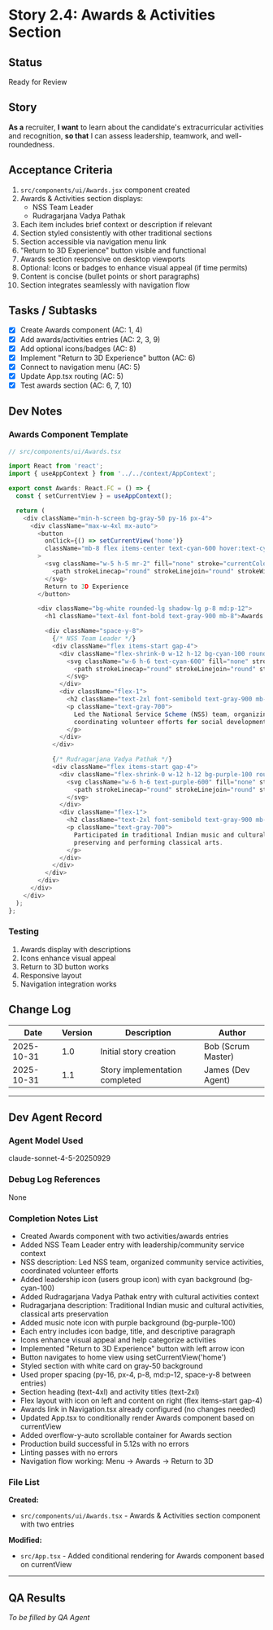 # Story 2.4: Awards & Activities Section

## Status
Ready for Review

## Story
**As a** recruiter,
**I want** to learn about the candidate's extracurricular activities and recognition,
**so that** I can assess leadership, teamwork, and well-roundedness.

## Acceptance Criteria

1. `src/components/ui/Awards.jsx` component created
2. Awards & Activities section displays:
   - NSS Team Leader
   - Rudragarjana Vadya Pathak
3. Each item includes brief context or description if relevant
4. Section styled consistently with other traditional sections
5. Section accessible via navigation menu link
6. "Return to 3D Experience" button visible and functional
7. Awards section responsive on desktop viewports
8. Optional: Icons or badges to enhance visual appeal (if time permits)
9. Content is concise (bullet points or short paragraphs)
10. Section integrates seamlessly with navigation flow

## Tasks / Subtasks

- [x] Create Awards component (AC: 1, 4)
- [x] Add awards/activities entries (AC: 2, 3, 9)
- [x] Add optional icons/badges (AC: 8)
- [x] Implement "Return to 3D Experience" button (AC: 6)
- [x] Connect to navigation menu (AC: 5)
- [x] Update App.tsx routing (AC: 5)
- [x] Test awards section (AC: 6, 7, 10)

## Dev Notes

### Awards Component Template

```typescript
// src/components/ui/Awards.tsx

import React from 'react';
import { useAppContext } from '../../context/AppContext';

export const Awards: React.FC = () => {
  const { setCurrentView } = useAppContext();

  return (
    <div className="min-h-screen bg-gray-50 py-16 px-4">
      <div className="max-w-4xl mx-auto">
        <button
          onClick={() => setCurrentView('home')}
          className="mb-8 flex items-center text-cyan-600 hover:text-cyan-700 transition-colors"
        >
          <svg className="w-5 h-5 mr-2" fill="none" stroke="currentColor" viewBox="0 0 24 24">
            <path strokeLinecap="round" strokeLinejoin="round" strokeWidth={2} d="M10 19l-7-7m0 0l7-7m-7 7h18" />
          </svg>
          Return to 3D Experience
        </button>

        <div className="bg-white rounded-lg shadow-lg p-8 md:p-12">
          <h1 className="text-4xl font-bold text-gray-900 mb-8">Awards & Activities</h1>

          <div className="space-y-8">
            {/* NSS Team Leader */}
            <div className="flex items-start gap-4">
              <div className="flex-shrink-0 w-12 h-12 bg-cyan-100 rounded-lg flex items-center justify-center">
                <svg className="w-6 h-6 text-cyan-600" fill="none" stroke="currentColor" viewBox="0 0 24 24">
                  <path strokeLinecap="round" strokeLinejoin="round" strokeWidth={2} d="M17 20h5v-2a3 3 0 00-5.356-1.857M17 20H7m10 0v-2c0-.656-.126-1.283-.356-1.857M7 20H2v-2a3 3 0 015.356-1.857M7 20v-2c0-.656.126-1.283.356-1.857m0 0a5.002 5.002 0 019.288 0M15 7a3 3 0 11-6 0 3 3 0 016 0zm6 3a2 2 0 11-4 0 2 2 0 014 0zM7 10a2 2 0 11-4 0 2 2 0 014 0z" />
                </svg>
              </div>
              <div className="flex-1">
                <h2 className="text-2xl font-semibold text-gray-900 mb-2">NSS Team Leader</h2>
                <p className="text-gray-700">
                  Led the National Service Scheme (NSS) team, organizing community service activities and
                  coordinating volunteer efforts for social development initiatives.
                </p>
              </div>
            </div>

            {/* Rudragarjana Vadya Pathak */}
            <div className="flex items-start gap-4">
              <div className="flex-shrink-0 w-12 h-12 bg-purple-100 rounded-lg flex items-center justify-center">
                <svg className="w-6 h-6 text-purple-600" fill="none" stroke="currentColor" viewBox="0 0 24 24">
                  <path strokeLinecap="round" strokeLinejoin="round" strokeWidth={2} d="M9 19V6l12-3v13M9 19c0 1.105-1.343 2-3 2s-3-.895-3-2 1.343-2 3-2 3 .895 3 2zm12-3c0 1.105-1.343 2-3 2s-3-.895-3-2 1.343-2 3-2 3 .895 3 2zM9 10l12-3" />
                </svg>
              </div>
              <div className="flex-1">
                <h2 className="text-2xl font-semibold text-gray-900 mb-2">Rudragarjana Vadya Pathak</h2>
                <p className="text-gray-700">
                  Participated in traditional Indian music and cultural activities, showcasing dedication to
                  preserving and performing classical arts.
                </p>
              </div>
            </div>
          </div>
        </div>
      </div>
    </div>
  );
};
```

### Testing
1. Awards display with descriptions
2. Icons enhance visual appeal
3. Return to 3D button works
4. Responsive layout
5. Navigation integration works

## Change Log
| Date | Version | Description | Author |
|------|---------|-------------|---------|
| 2025-10-31 | 1.0 | Initial story creation | Bob (Scrum Master) |
| 2025-10-31 | 1.1 | Story implementation completed | James (Dev Agent) |

---

## Dev Agent Record
### Agent Model Used
claude-sonnet-4-5-20250929

### Debug Log References
None

### Completion Notes List
- Created Awards component with two activities/awards entries
- Added NSS Team Leader entry with leadership/community service context
- NSS description: Led NSS team, organized community service activities, coordinated volunteer efforts
- Added leadership icon (users group icon) with cyan background (bg-cyan-100)
- Added Rudragarjana Vadya Pathak entry with cultural activities context
- Rudragarjana description: Traditional Indian music and cultural activities, classical arts preservation
- Added music note icon with purple background (bg-purple-100)
- Each entry includes icon badge, title, and descriptive paragraph
- Icons enhance visual appeal and help categorize activities
- Implemented "Return to 3D Experience" button with left arrow icon
- Button navigates to home view using setCurrentView('home')
- Styled section with white card on gray-50 background
- Used proper spacing (py-16, px-4, p-8, md:p-12, space-y-8 between entries)
- Section heading (text-4xl) and activity titles (text-2xl)
- Flex layout with icon on left and content on right (flex items-start gap-4)
- Awards link in Navigation.tsx already configured (no changes needed)
- Updated App.tsx to conditionally render Awards component based on currentView
- Added overflow-y-auto scrollable container for Awards section
- Production build successful in 5.12s with no errors
- Linting passes with no errors
- Navigation flow working: Menu → Awards → Return to 3D

### File List
**Created:**
- `src/components/ui/Awards.tsx` - Awards & Activities section component with two entries

**Modified:**
- `src/App.tsx` - Added conditional rendering for Awards component based on currentView

---

## QA Results
_To be filled by QA Agent_
